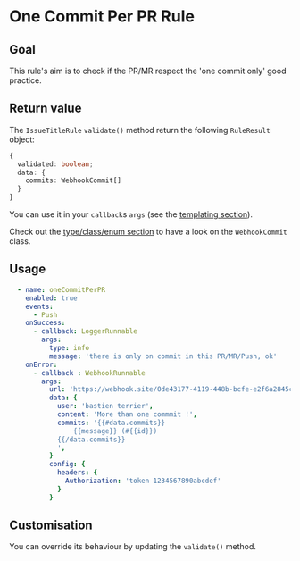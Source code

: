# One Commit Per PR Rule

## Goal

This rule's aim is to check if the PR/MR respect the 'one commit only' good practice.

## Return value

The `IssueTitleRule` `validate()` method return the following `RuleResult` object:

```typescript
{
  validated: boolean;
  data: {
    commits: WebhookCommit[]
  }
}
```

You can use it in your `callback`s `args` (see the [templating section](customisableRules.html#templating-with-mustache)).

Check out the [type/class/enum section]() to have a look on the `WebhookCommit` class.

## Usage

```yaml
  - name: oneCommitPerPR
    enabled: true
    events:
      - Push
    onSuccess:
      - callback: LoggerRunnable
        args:
          type: info
          message: 'there is only on commit in this PR/MR/Push, ok'
    onError:
      - callback : WebhookRunnable
        args:
          url: 'https://webhook.site/0de43177-4119-448b-bcfe-e2f6a2845ce8'
          data: {
            user: 'bastien terrier',
            content: 'More than one commmit !',
			commits: '{{#data.commits}}
				{{message}} (#{{id}})
			{{/data.commits}}
			',
          }
          config: {
            headers: {
              Authorization: 'token 1234567890abcdef'
            }
          }
```

## Customisation

You can override its behaviour by updating the `validate()` method.

